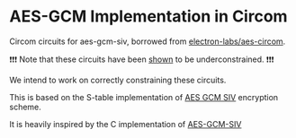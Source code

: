 # AES-GCM Implementation in Circom
Circom circuits for aes-gcm-siv, borrowed from [electron-labs/aes-circom](https://github.com/Electron-Labs/aes-circom).

❗❗❗ Note that these circuits have been [shown](https://github.com/Electron-Labs/aes-circom/issues/25) to be underconstrained. ❗❗❗

We intend to work on correctly constraining these circuits.

This is based on the S-table implementation of [AES GCM SIV](https://datatracker.ietf.org/doc/html/rfc8452) encryption scheme.

It is heavily inspired by the C implementation of [AES-GCM-SIV](https://github.com/Shay-Gueron/AES-GCM-SIV)